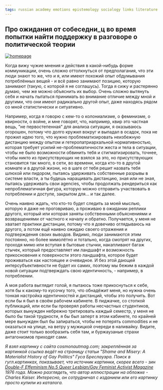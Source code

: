 ```yaml
---
tags: russian academy emotions epistemology sociology links literature queer
---
```


## Про ожидания от собеседни_ц во время попытки найти поддержку в разговоре о политической теории

[![homepage][1]][2]

[1]:  https://cosmonaut.blog/wp-content/uploads/2018/12/gaylib5.png
[2]:  https://cosmonautmag.com/2018/12/shame-and-misery-a-materialist-history-of-gay-politics/ "Shame and Misery: A Materialist History of Gay Politics"

Когда вижу чужие мнения и действия в какой-нибудь форме коммуникации, очень сложно оттолкнуться от предполагания, что эти люди знают то же, что и я, или имеют похожий опыт обдумывания потреблённых вещей - и всё равно занимают позицию, которую занимают (такую, с которой я не соглашусь). Тогда я сижу и растерянно думаю, чем же можно объяснить их выбор. Очень сложно вытянуть себя и начать пытаться принимать во внимание отличие между мной и другими, что они имеют радикально другой опыт, даже находясь рядом со мной статистически и ситуативно.

Например, когда я говорю с кем-то о колониализме, о феминизме, о квирности, о войне, и мне говорят, что, например, квир это частная вещь, "не первостепенная" для анализа ситуации, я оказываюсь огорошен, потому что долго кружил вокруг и выпадал в осадок, пока не прожил идею того, что нужно проблематизировать неизбежную дистанцию между опытом и гетеропатриархальной нормативностью, которая требует усилий не-проблематичности жеста и тела в ситуации, чтобы не было возможности обвинить тебя и стигматизировать, точнее, чтобы никто из присутствующих не взялся за это, но присутствующих становится так много, в сети, во времени, когда кто-то в другой комнате и в другой жизни, но в шаге от тебя решит назвать тебя шлюхой или пидором, пытаясь удерживать собственные разрывы в системе власти, а ты будешь наращивать дистанцию, зная или не зная, пытаясь удерживать свои agencies, чтобы продолжать рендериться как непроблематичная фигура, которую можно отправить участвовать в потреблении и доступе, закрытом для... и так далее.

Очень наивно ждать, что кто-то будет следить за моей мыслью, которую я даже не проговриваю, а проживаю в ожидании реплики другого, который или которая заняты собственными объяснениями и возвращениями от частного к началу и обратно. Получается, у меня не хватает практики дистанции, потому что я довечиво оглядываюсь на другого, а потом ещё наивно ожидаю своего отражения и подтверждения своих выводов. Видимо, люди занимаются этим постоянно, но более мимолётно и тотально, когда смотрят на других, проходя мимо или вступая в бытовые стычки, накапливают багаж стычек, который предоставляет им ландшафт и возможность прикосновения к поверхности этого ландшафта, которое будет проживаться как настоящее и очевидное. И без этой дающей интерсубъективности не будет их самих, поэтому мы бежим в каждой новой ситуации подтверждать свою идентичность, - например, в потреблении. 

А моя работа выглядит голой, я пытаюсь тоже прикоснуться к себе, хотя бы к какому-то кусочку того, что обнадёжит меня, но нужна очень тонкая настройка идентичностей и дистанций, чтобы это получить. Вот если бы я был в своём рабочем кабинете. В пиджачке, со стопкой публикаций, или если бы проверял работы несчастных студентиков, которых вынужден небрежно третировать каждый семестр, у меня не было бы такой трудности, я бы был заперт в этом кабинете, по крайней мере вынужден был бы запираться, чтобы не потерять commodities и не оказаться на улице, на ветру у мужицкой очереди в наливайку. Видите, даже стоит только вообразить себя там, и буржаузаные страхи антагонизмов приходят сами. 

_Я взял картинку с сайта cosmonautmag.com; закреплённая за картинкой ссылка ведёт на страницу статьи "Shame and Misery: A Materialist History of Gay Politics" Гуса Бреслауэра. Поиск в гугл.картинках, показывает, что источник картинки, скорее всего - зин [Double-F Effeminism No.5 Queer Lesbian/Gay Feminist Activist Magazine](https://www.ebay.co.uk/itm/266590416442?mkrid=710-53481-19255-0&campid=5338722076&customid=&toolid=10050) 1976 года. Можно разглядеть, что автор иллюстрации на обложке - Charles Kaiser. Интересно, он сотрудничал с изданием или его картинку просто купили из каталога._
